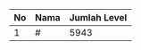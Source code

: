 | No | Nama            | Jumlah Level |
|----|-----------------|--------------|
| 1  | #    |    5943        |
